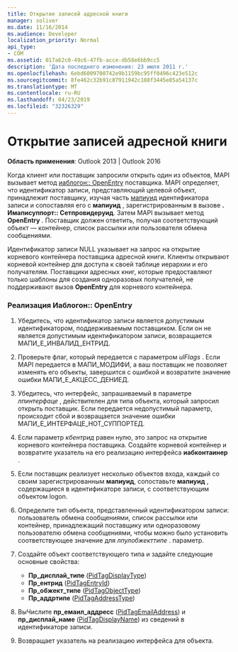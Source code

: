 ```yaml
---
title: Открытие записей адресной книги
manager: soliver
ms.date: 11/16/2014
ms.audience: Developer
localization_priority: Normal
api_type:
- COM
ms.assetid: 017a62c0-49c6-47fb-acce-db58e6bb9cc5
description: 'Дата последнего изменения: 23 июля 2011 г.'
ms.openlocfilehash: 6ebd6009700742e9b1159bc95ff0496c423e512c
ms.sourcegitcommit: 8fe462c32b91c87911942c188f3445e85a54137c
ms.translationtype: MT
ms.contentlocale: ru-RU
ms.lasthandoff: 04/23/2019
ms.locfileid: "32326329"
---
```

# <a name="opening-address-book-entries"></a>Открытие записей адресной книги

**Область применения**: Outlook 2013 | Outlook 2016 
  
Когда клиент или поставщик запросили открыть один из объектов, MAPI вызывает метод [иаблогон:: OpenEntry](iablogon-openentry.md) поставщика. MAPI определяет, что идентификатор записи, представляющий целевой объект, принадлежит поставщику, изучая часть [мапиуид](mapiuid.md) идентификатора записи и сопоставляя его с **мапиуид** , зарегистрированным в вызове **. Имаписуппорт:: Сетпровидеруид**. Затем MAPI вызывает метод **OpenEntry** . Поставщик должен ответить, получая соответствующий объект — контейнер, список рассылки или пользователя обмена сообщениями. 
  
Идентификатор записи NULL указывает на запрос на открытие корневого контейнера поставщика адресной книги. Клиенты открывают корневой контейнер для доступа к своей таблице иерархии и его получателям. Поставщики адресных книг, которые предоставляют только шаблоны для создания одноразовых получателей, не поддерживают вызов **OpenEntry** для корневого контейнера. 
  
### <a name="to-implement-iablogonopenentry"></a>Реализация Иаблогон:: OpenEntry
  
1. Убедитесь, что идентификатор записи является допустимым идентификатором, поддерживаемым поставщиком. Если он не является допустимым идентификатором записи, возвращается МАПИ_Е_ИНВАЛИД_ЕНТРИД. 
    
2. Проверьте флаг, который передается с параметром _ulFlags_ . Если MAPI передается в МАПИ_МОДИФИ, а ваш поставщик не позволяет изменять его объекты, завершится с ошибкой и возвратите значение ошибки МАПИ_Е_АКЦЕСС_ДЕНИЕД. 
    
3. Убедитесь, что интерфейс, запрашиваемый в параметре _лпинтерфаце_ , действителен для типа объекта, который запросил открыть поставщик. Если передается недопустимый параметр, происходит сбой и возвращается значение ошибки МАПИ_Е_ИНТЕРФАЦЕ_НОТ_СУППОРТЕД. 
    
4. Если параметр _кбентрид_ равен нулю, это запрос на открытие корневого контейнера поставщика. Создайте корневой контейнер и возвратите указатель на его реализацию интерфейса **иабконтаинер** . 
    
5. Если поставщик реализует несколько объектов входа, каждый со своим зарегистрированным **мапиуид**, сопоставьте **мапиуид** , содержащиеся в идентификаторе записи, с соответствующим объектом logon. 
    
6. Определите тип объекта, представленный идентификатором записи: пользователь обмена сообщениями, список рассылки или контейнер, принадлежащий поставщику или одноразовому пользователю обмена сообщениями, чтобы можно было установить соответствующее значение для _лпулобжекттипе_ . параметр. 
    
7. Создайте объект соответствующего типа и задайте следующие основные свойства:
    
    - **Пр_дисплай_типе** ([PidTagDisplayType](pidtagdisplaytype-canonical-property.md))
    - **Пр_ентрид** ([PidTagEntryId](pidtagentryid-canonical-property.md))
    - **Пр_обжект_типе** ([PidTagObjectType](pidtagobjecttype-canonical-property.md))
    - **Пр_аддртипе** ([PidTagAddressType](pidtagaddresstype-canonical-property.md))
    
8. ВыЧислите **пр_емаил_аддресс** ([PidTagEmailAddress](pidtagemailaddress-canonical-property.md)) и **пр_дисплай_наме** ([PidTagDisplayName](pidtagdisplayname-canonical-property.md)) из сведений в идентификаторе записи.
    
9. Возвращает указатель на реализацию интерфейса для объекта. 
    

